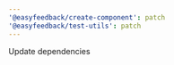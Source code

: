```yaml
---
'@easyfeedback/create-component': patch
'@easyfeedback/test-utils': patch
---
```


Update dependencies

